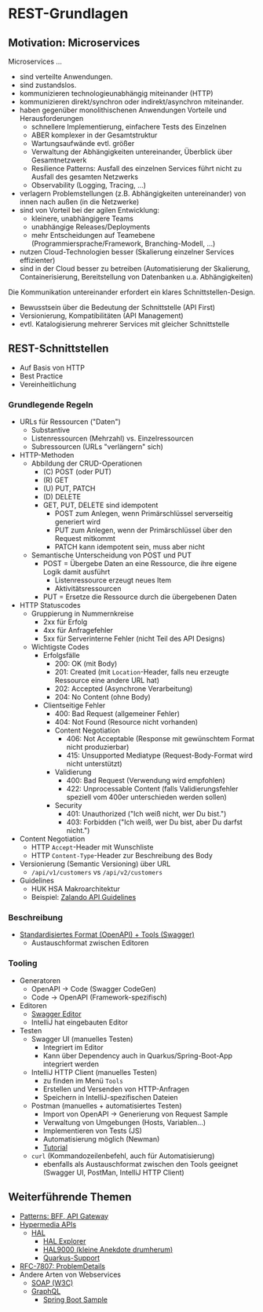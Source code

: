 # REST-Grundlagen

## Motivation: Microservices

Microservices ...
 - sind verteilte Anwendungen.
 - sind zustandslos.
 - kommunizieren technologieunabhängig miteinander (HTTP)
 - kommunizieren direkt/synchron oder indirekt/asynchron miteinander.
 - haben gegenüber monolithischenen Anwendungen Vorteile und Herausforderungen
   - schnellere Implementierung, einfachere Tests des Einzelnen
   - ABER komplexer in der Gesamtstruktur
   - Wartungsaufwände evtl. größer
   - Verwaltung der Abhängigkeiten untereinander, Überblick über Gesamtnetzwerk
   - Resilience Patterns: Ausfall des einzelnen Services führt nicht zu Ausfall des gesamten Netzwerks
   - Observability (Logging, Tracing, ...)
 - verlagern Problemstellungen (z.B. Abhängigkeiten untereinander) von innen nach außen (in die Netzwerke)
 - sind von Vorteil bei der agilen Entwicklung:
   - kleinere, unabhängigere Teams
   - unabhängige Releases/Deployments
   - mehr Entscheidungen auf Teamebene (Programmiersprache/Framework, Branching-Modell, ...)
 - nutzen Cloud-Technologien besser (Skalierung einzelner Services effizienter)
 - sind in der Cloud besser zu betreiben (Automatisierung der Skalierung, Containerisierung, Bereitstellung von Datenbanken u.a. Abhängigkeiten)
 
Die Kommunikation untereinander erfordert ein klares Schnittstellen-Design.
 - Bewusstsein über die Bedeutung der Schnittstelle (API First)
 - Versionierung, Kompatibilitäten (API Management)
 - evtl. Katalogisierung mehrerer Services mit gleicher Schnittstelle

## REST-Schnittstellen

 - Auf Basis von HTTP
 - Best Practice
 - Vereinheitlichung
 
### Grundlegende Regeln

 - URLs für Ressourcen ("Daten")
   - Substantive
   - Listenressourcen (Mehrzahl) vs. Einzelressourcen
   - Subressourcen (URLs "verlängern" sich)
 - HTTP-Methoden
   - Abbildung der CRUD-Operationen
     - (C) POST (oder PUT)
     - (R) GET
     - (U) PUT, PATCH
     - (D) DELETE
     - GET, PUT, DELETE sind idempotent
       - POST zum Anlegen, wenn Primärschlüssel serverseitig generiert wird
       - PUT zum Anlegen, wenn der Primärschlüssel über den Request mitkommt
       - PATCH kann idempotent sein, muss aber nicht
   - Semantische Unterscheidung von POST und PUT
     - POST = Übergebe Daten an eine Ressource, die ihre eigene Logik damit ausführt
       - Listenressource erzeugt neues Item
       - Aktivitätsressourcen
     - PUT = Ersetze die Ressource durch die übergebenen Daten
 - HTTP Statuscodes
   - Gruppierung in Nummernkreise
     - 2xx für Erfolg
     - 4xx für Anfragefehler
     - 5xx für Serverinterne Fehler (nicht Teil des API Designs)
   - Wichtigste Codes
     - Erfolgsfälle
       - 200: OK (mit Body)
       - 201: Created (mit `Location`-Header, falls neu erzeugte Ressource eine andere URL hat)
       - 202: Accepted (Asynchrone Verarbeitung)
       - 204: No Content (ohne Body)
     - Clientseitige Fehler
       - 400: Bad Request (allgemeiner Fehler)
       - 404: Not Found (Resource nicht vorhanden)
       - Content Negotiation
         - 406: Not Acceptable (Response mit gewünschtem Format nicht produzierbar)
         - 415: Unsupported Mediatype (Request-Body-Format wird nicht unterstützt)
       - Validierung
         - 400: Bad Request (Verwendung wird empfohlen)
         - 422: Unprocessable Content (falls Validierungsfehler speziell vom 400er unterschieden werden sollen)
       - Security
         - 401: Unauthorized ("Ich weiß nicht, wer Du bist.")
         - 403: Forbidden ("Ich weiß, wer Du bist, aber Du darfst nicht.")
 - Content Negotiation
   - HTTP `Accept`-Header mit Wunschliste
   - HTTP `Content-Type`-Header zur Beschreibung des Body
- Versionierung (Semantic Versioning) über URL
  - `/api/v1/customers` vs `/api/v2/customers`
- Guidelines
    - HUK HSA Makroarchitektur
    - Beispiel: [Zalando API Guidelines](https://opensource.zalando.com/restful-api-guidelines/#)

### Beschreibung

- [Standardisiertes Format (OpenAPI) + Tools (Swagger)](https://swagger.io/docs/specification/about/)
  - Austauschformat zwischen Editoren

### Tooling

- Generatoren
    - OpenAPI -> Code (Swagger CodeGen)
    - Code -> OpenAPI (Framework-spezifisch)
- Editoren
  - [Swagger Editor](https://editor.swagger.io/)
  - IntelliJ hat eingebauten Editor
- Testen
  - Swagger UI (manuelles Testen)
    - Integriert im Editor
    - Kann über Dependency auch in Quarkus/Spring-Boot-App integriert werden
  - IntelliJ HTTP Client (manuelles Testen)
    - zu finden im Menü `Tools`
    - Erstellen und Versenden von HTTP-Anfragen
    - Speichern in IntelliJ-spezifischen Dateien
  - Postman (manuelles + automatisiertes Testen)
    - Import von OpenAPI -> Generierung von Request Sample
    - Verwaltung von Umgebungen (Hosts, Variablen...)
    - Implementieren von Tests (JS)
    - Automatisierung möglich (Newman)
    - [Tutorial](https://www.testautomatisierung.org/rest-api-tests-mit-postman/)
  - `curl` (Kommandozeilenbefehl, auch für Automatisierung)
    - ebenfalls als Austauschformat zwischen den Tools geeignet
      (Swagger UI, PostMan, IntelliJ HTTP Client)

## Weiterführende Themen

- [Patterns: BFF, API Gateway](https://www.manuelkruisz.com/blog/posts/api-gateway-vs-bff)
- [Hypermedia APIs](https://www.mscharhag.com/api-design/hypermedia-rest)
  - [HAL](https://stateless.group/hal_specification.html)
    - [HAL Explorer](https://toedter.github.io/hal-explorer/release/reference-doc/)
    - [HAL9000 (kleine Anekdote drumherum)](https://de.wikipedia.org/wiki/HAL_9000)
    - [Quarkus-Support](https://quarkus.io/guides/resteasy#links)
- [RFC-7807: ProblemDetails](https://www.linkedin.com/pulse/rfc-7807-error-handling-standard-apis-david-rold%C3%A1n-mart%C3%ADnez/)
- Andere Arten von Webservices
  - [SOAP (W3C)](https://www.tutorialspoint.com/soap/soap_examples.htm)
  - [GraphQL](https://blog.logrocket.com/graphql-vs-rest-api-why-you-shouldnt-use-graphql)
    - [Spring Boot Sample](https://github.com/ueberfuhr-trainings/spring-features/blob/main/docs/graphql/index.md)

